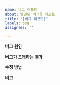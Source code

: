 ```yaml
---
name: 버그 리포트
about: 발견된 버그를 리포트
title: "[버그 리포트]"
labels: bug
assignees: ''

---
```


**버그 원인**

**버그가 초래하는 결과**

**수정 방법**

**비고**
